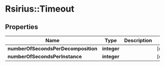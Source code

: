 # Rsirius::Timeout


## Properties
Name | Type | Description | Notes
------------ | ------------- | ------------- | -------------
**numberOfSecondsPerDecomposition** | **integer** |  | [optional] 
**numberOfSecondsPerInstance** | **integer** |  | [optional] 



